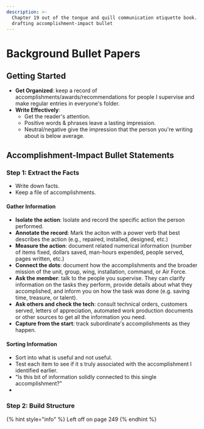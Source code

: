 ```yaml
---
description: >-
  Chapter 19 out of the tongue and quill communication etiquette book. Covers
  drafting accomplishment-impact bullet
---
```


# Background Bullet Papers

## Getting Started

* **Get Organized**: keep a record of accomplishments/awards/recommendations for people I supervise and make regular entries in everyone's folder.
* **Write Effectively**:&#x20;
  * Get the reader's attention.
  * Positive words & phrases leave a lasting impression.
  * Neutral/negative give the impression that the person you're writing about is below average.

## Accomplishment-Impact Bullet Statements

### Step 1: Extract the Facts

* Write down facts.
* Keep a file of accomplishments.

#### Gather Information

* **Isolate the action**: Isolate and record the specific action the person performed.
* **Annotate the record**: Mark the aciton with a power verb that best describes the action (e.g., repaired, installed, designed, etc.)
* **Measure the action**: document related numerical information (number of items fixed, dollars saved, man-hours expended, people served, pages written, etc.)
* **Connect the dots**: document how the accomplishments and the broader mission of the unit, group, wing, installation, command, or Air Force.
* **Ask the member**: talk to the people you supervise. They can clarify information on the tasks they perform, provide details about what they accomplished, and inform you on how the task was done (e.g. saving time, treasure, or talent).
* **Ask others and check the tech**: consult technical orders, customers served, letters of appreciation, automated work production documents or other sources to get all the information you need.
* **Capture from the start**: track subordinate's accomplishments as they happen.&#x20;

#### Sorting Information

* Sort into what is useful and not useful.
* Test each item to see if it s truly associated with the accomplishment I identified earlier.
* "Is this bit of information solidly connected to this single accomplishment?"
*

### Step 2: Build Structure

{% hint style="info" %}
Left off on page 249
{% endhint %}

